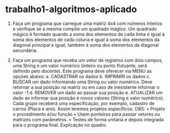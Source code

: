 # trabalho1-algoritmos-aplicado
1. Faça um programa que carregue uma matriz 4x4 com números inteiros e
verifique se a mesma compõe um quadrado mágico. Um quadrado mágico é
formado quando a soma dos elementos de cada linha é igual à soma dos
elementos de cada coluna e igual à soma dos elementos da diagonal principal e
igual, também à soma dos elementos da diagonal secundária.

3. Faça um programa que receba um vetor de registros com dois campos, uma
String e um valor numérico (inteiro ou ponto flutuante, será definido pelo
docente). Este programa deve oferecer via MENU as opções abaixo:
a. CADASTRAR os dados
b. IMPRIMIR os dados
c. BUSCAR um dado informando uma String ou valor numérico. Deve
retornar a sua posição na matriz ou em caso de inexistente informar o
valor -1
d. REMOVER um dado ao passar sua posição
e. ATUALIZAR um dado ao informar sua posição e novos valores (String e
valor numérico).
Cada grupo receberá uma especificação, por exemplo, cadastro de carros (Placa
e ano). Assim teremos projetos específicos.
OBS:
• Projeto o procedimento e/ou função
• Usem ponteiros para passar vetores ou matrizes com parâmetros.
• Testes de forma unitária e depois integrada para o programa final.
Explicação no quadro.